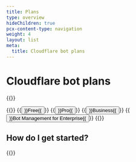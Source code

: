 ```yaml
---
title: Plans
type: overview
hideChildren: true
pcx-content-type: navigation
weight: 4
layout: list
meta:
  title: Cloudflare bot plans
---
```


# Cloudflare bot plans

{{<render file="_plan-intro.md">}}

{{<button-group>}}
  {{<button type="primary" href="/bots/plans/free/">}}Free{{</button>}}
  {{<button type="primary" href="/bots/plans/pro/">}}Pro{{</button>}}
  {{<button type="primary" href="/bots/plans/biz-and-ent/">}}Business{{</button>}}
  {{<button type="primary" href="/bots/plans/bm-subscription/">}}Bot Management for Enterprise{{</button>}}
{{</button-group>}}

## How do I get started?

{{<render file="_plan-get-started.md">}}
